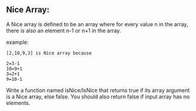 ## Nice Array:

A Nice array is defined to be an array where for every value n in the array, there is also an element n-1 or n+1 in the array.

example:
```
[2,10,9,3] is Nice array because

2=3-1
10=9+1
3=2+1
9=10-1
```
Write a function named isNice/IsNice that returns true if its array argument is a Nice array, else false. You should also return false if input array has no elements.